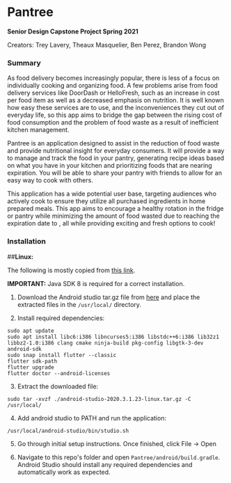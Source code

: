 # Pantree
**Senior Design Capstone Project Spring 2021**

Creators: Trey Lavery, Theaux Masquelier, Ben Perez, Brandon Wong

### Summary
As food delivery becomes increasingly popular, there is less of a focus on individually cooking and organizing food. A few problems arise from food delivery services like DoorDash or HelloFresh, such as an increase in cost per food item as well as a decreased emphasis on nutrition. It is well known how easy these services are to use, and the inconveniences they cut out of everyday life, so this app aims to bridge the gap between the rising cost of food consumption and the problem of food waste as a result of inefficient kitchen management.

Pantree is an application designed to assist in the reduction of food waste and provide nutritional insight for everyday consumers. It will provide a way to manage and track the food in your pantry, generating recipe ideas based on what you have in your kitchen and prioritizing foods that are nearing expiration. You will be able to share your pantry with friends to allow for an easy way to cook with others.

This application has a wide potential user base, targeting audiences who actively cook to ensure they utilize all purchased ingredients in home prepared meals. This app aims to encourage a healthy rotation in the fridge or pantry while minimizing the amount of food wasted due to reaching the expiration date to , all while providing exciting and fresh options to cook!


### Installation

##**Linux:**

The following is mostly copied from [this link](https://developer.android.com/studio/install). 

**IMPORTANT:** Java SDK 8 is required for a correct installation.

1. Download the Android studio tar.gz file from [here](https://developer.android.com/studio) and place the extracted files in the ```/usr/local/``` directory.

2. Install required dependencies:
```
sudo apt update
sudo apt install libc6:i386 libncurses5:i386 libstdc++6:i386 lib32z1 libbz2-1.0:i386 clang cmake ninja-build pkg-config libgtk-3-dev android-sdk
sudo snap install flutter --classic
flutter sdk-path
flutter upgrade
flutter doctor --android-licenses
```

3. Extract the downloaded file:
```
sudo tar -xvzf ./android-studio-2020.3.1.23-linux.tar.gz -C /usr/local/
```

4. Add android studio to PATH and run the application:
```
/usr/local/android-studio/bin/studio.sh
```

5. Go through initial setup instructions. Once finished, click File -> Open

6. Navigate to this repo's folder and open ```Pantree/android/build.gradle```. Android Studio should install any required dependencies and automatically work as expected.

